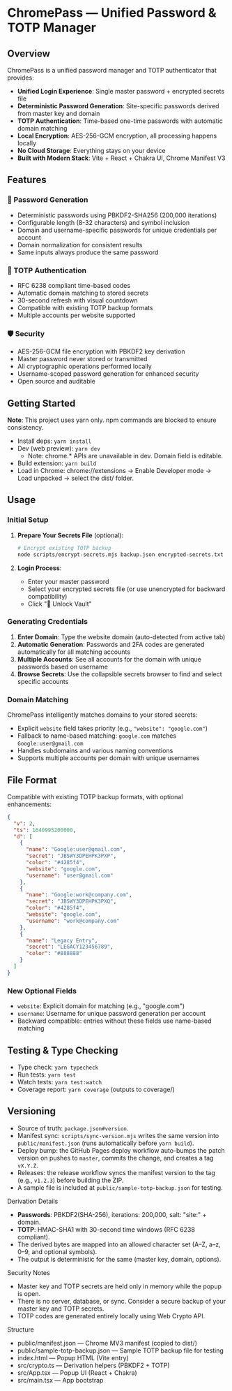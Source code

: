# ChromePass — Unified Password & TOTP Manager

## Overview

ChromePass is a unified password manager and TOTP authenticator that provides:

- **Unified Login Experience**: Single master password + encrypted secrets file
- **Deterministic Password Generation**: Site-specific passwords derived from master key and domain
- **TOTP Authentication**: Time-based one-time passwords with automatic domain matching
- **Local Encryption**: AES-256-GCM encryption, all processing happens locally
- **No Cloud Storage**: Everything stays on your device
- **Built with Modern Stack**: Vite + React + Chakra UI, Chrome Manifest V3

## Features

### 🔐 Password Generation

- Deterministic passwords using PBKDF2-SHA256 (200,000 iterations)
- Configurable length (8-32 characters) and symbol inclusion
- Domain and username-specific passwords for unique credentials per account
- Domain normalization for consistent results
- Same inputs always produce the same password

### 🔢 TOTP Authentication

- RFC 6238 compliant time-based codes
- Automatic domain matching to stored secrets
- 30-second refresh with visual countdown
- Compatible with existing TOTP backup formats
- Multiple accounts per website supported

### 🛡️ Security

- AES-256-GCM file encryption with PBKDF2 key derivation
- Master password never stored or transmitted
- All cryptographic operations performed locally
- Username-scoped password generation for enhanced security
- Open source and auditable

## Getting Started

**Note**: This project uses yarn only. npm commands are blocked to ensure consistency.

- Install deps: `yarn install`
- Dev (web preview): `yarn dev`
  - Note: chrome.\* APIs are unavailable in dev. Domain field is editable.
- Build extension: `yarn build`
- Load in Chrome: chrome://extensions → Enable Developer mode → Load unpacked → select the dist/ folder.

## Usage

### Initial Setup

1. **Prepare Your Secrets File** (optional):

   ```bash
   # Encrypt existing TOTP backup
   node scripts/encrypt-secrets.mjs backup.json encrypted-secrets.txt your-password
   ```

2. **Login Process**:
   - Enter your master password
   - Select your encrypted secrets file (or use unencrypted for backward compatibility)
   - Click "🚀 Unlock Vault"

### Generating Credentials

1. **Enter Domain**: Type the website domain (auto-detected from active tab)
2. **Automatic Generation**: Passwords and 2FA codes are generated automatically for all matching accounts
3. **Multiple Accounts**: See all accounts for the domain with unique passwords based on username
4. **Browse Secrets**: Use the collapsible secrets browser to find and select specific accounts

### Domain Matching

ChromePass intelligently matches domains to your stored secrets:

- Explicit `website` field takes priority (e.g., `"website": "google.com"`)
- Fallback to name-based matching: `google.com` matches `Google:user@gmail.com`
- Handles subdomains and various naming conventions
- Supports multiple accounts per domain with unique usernames

## File Format

Compatible with existing TOTP backup formats, with optional enhancements:

```json
{
  "v": 2,
  "ts": 1640995200000,
  "d": [
    {
      "name": "Google:user@gmail.com",
      "secret": "JBSWY3DPEHPK3PXP",
      "color": "#4285f4",
      "website": "google.com",
      "username": "user@gmail.com"
    },
    {
      "name": "Google:work@company.com",
      "secret": "JBSWY3DPEHPK3PXQ",
      "color": "#4285f4",
      "website": "google.com",
      "username": "work@company.com"
    },
    {
      "name": "Legacy Entry",
      "secret": "LEGACY123456789",
      "color": "#888888"
    }
  ]
}
```

### New Optional Fields

- `website`: Explicit domain for matching (e.g., "google.com")
- `username`: Username for unique password generation per account
- Backward compatible: entries without these fields use name-based matching

## Testing & Type Checking

- Type check: `yarn typecheck`
- Run tests: `yarn test`
- Watch tests: `yarn test:watch`
- Coverage report: `yarn coverage` (outputs to coverage/)

## Versioning

- Source of truth: `package.json#version`.
- Manifest sync: `scripts/sync-version.mjs` writes the same version into `public/manifest.json` (runs automatically before `yarn build`).
- Deploy bump: the GitHub Pages deploy workflow auto-bumps the patch version on pushes to `master`, commits the change, and creates a tag `vX.Y.Z`.
- Releases: the release workflow syncs the manifest version to the tag (e.g., `v1.2.3`) before building the ZIP.
- A sample file is included at `public/sample-totp-backup.json` for testing.

Derivation Details

- **Passwords**: PBKDF2(SHA-256), iterations: 200,000, salt: "site:" + domain.
- **TOTP**: HMAC-SHA1 with 30-second time windows (RFC 6238 compliant).
- The derived bytes are mapped into an allowed character set (A–Z, a–z, 0–9, and optional symbols).
- The output is deterministic for the same (master key, domain, options).

Security Notes

- Master key and TOTP secrets are held only in memory while the popup is open.
- There is no server, database, or sync. Consider a secure backup of your master key and TOTP secrets.
- TOTP codes are generated entirely locally using Web Crypto API.

Structure

- public/manifest.json — Chrome MV3 manifest (copied to dist/)
- public/sample-totp-backup.json — Sample TOTP backup file for testing
- index.html — Popup HTML (Vite entry)
- src/crypto.ts — Derivation helpers (PBKDF2 + TOTP)
- src/App.tsx — Popup UI (React + Chakra)
- src/main.tsx — App bootstrap

